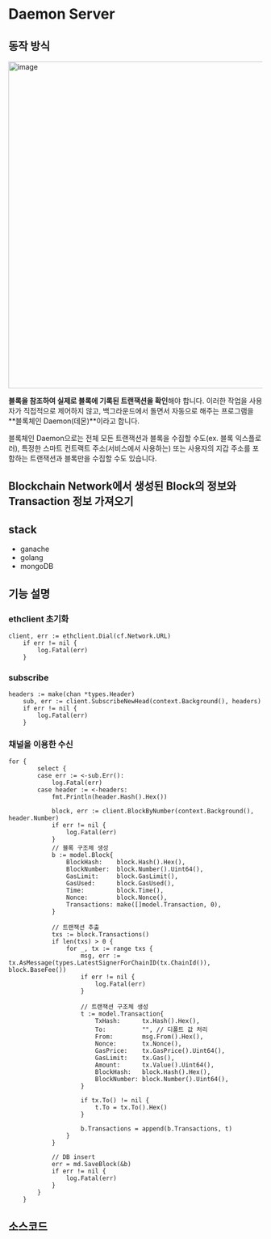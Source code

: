 

# Daemon Server

## 동작 방식
<img width="646" alt="image" src="https://user-images.githubusercontent.com/20445415/218470011-794318af-4199-4444-8c84-923df245d05d.png">

**블록을 참조하여 실제로 블록에 기록된 트랜잭션을 확인**해야 합니다. 이러한 작업을 사용자가 직접적으로 제어하지 않고, 백그라운드에서 돌면서 자동으로 해주는 프로그램을 **블록체인 Daemon(데몬)**이라고 합니다.

블록체인 Daemon으로는 전체 모든 트랜잭션과 블록을 수집할 수도(ex. 블록 익스플로러), 특정한 스마트 컨트랙트 주소(서비스에서 사용하는) 또는 사용자의 지갑 주소를 포함하는 트랜잭션과 블록만을 수집할 수도 있습니다.

## Blockchain Network에서 생성된 Block의 정보와 Transaction 정보 가져오기

## stack
- ganache
- golang
- mongoDB

## 기능 설명

### ethclient 초기화

```solidity
client, err := ethclient.Dial(cf.Network.URL)
	if err != nil {
		log.Fatal(err)
	}
```

### subscribe

```solidity
headers := make(chan *types.Header)
	sub, err := client.SubscribeNewHead(context.Background(), headers)
	if err != nil {
		log.Fatal(err)
	}
```

### 채널을 이용한 수신

```solidity
for {
		select {
		case err := <-sub.Err():
			log.Fatal(err)
		case header := <-headers:
			fmt.Println(header.Hash().Hex())

			block, err := client.BlockByNumber(context.Background(), header.Number)
			if err != nil {
				log.Fatal(err)
			}
			// 블록 구조체 생성
			b := model.Block{
				BlockHash:    block.Hash().Hex(),
				BlockNumber:  block.Number().Uint64(),
				GasLimit:     block.GasLimit(),
				GasUsed:      block.GasUsed(),
				Time:         block.Time(),
				Nonce:        block.Nonce(),
				Transactions: make([]model.Transaction, 0),
			}

			// 트랜잭션 추출
			txs := block.Transactions()
			if len(txs) > 0 {
				for _, tx := range txs {
					msg, err := tx.AsMessage(types.LatestSignerForChainID(tx.ChainId()), block.BaseFee())
					if err != nil {
						log.Fatal(err)
					}

					// 트랜잭션 구조체 생성
					t := model.Transaction{
						TxHash:      tx.Hash().Hex(),
						To:          "", // 디폴트 값 처리
						From:        msg.From().Hex(),
						Nonce:       tx.Nonce(),
						GasPrice:    tx.GasPrice().Uint64(),
						GasLimit:    tx.Gas(),
						Amount:      tx.Value().Uint64(),
						BlockHash:   block.Hash().Hex(),
						BlockNumber: block.Number().Uint64(),
					}

					if tx.To() != nil {
						t.To = tx.To().Hex()
					}

					b.Transactions = append(b.Transactions, t)
				}
			}

			// DB insert
			err = md.SaveBlock(&b)
			if err != nil {
				log.Fatal(err)
			}
		}
	}
```
## 소스코드
